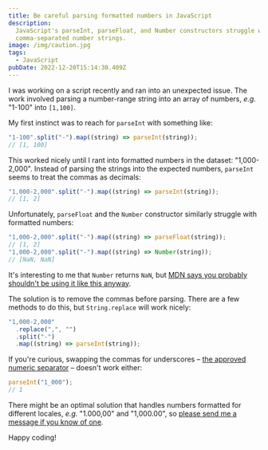 ```yaml
---
title: Be careful parsing formatted numbers in JavaScript
description:
  JavaScript's parseInt, parseFloat, and Number constructors struggle with
  comma-separated number strings.
image: /img/caution.jpg
tags:
  - JavaScript
pubDate: 2022-12-20T15:14:30.409Z
---
```


I was working on a script recently and ran into an unexpected issue. The work
involved parsing a number-range string into an array of numbers, _e.g._ "1-100"
into `[1,100]`.

My first instinct was to reach for `parseInt` with something like:

```js
"1-100".split("-").map((string) => parseInt(string));
// [1, 100]
```

This worked nicely until I rant into formatted numbers in the dataset:
"1,000-2,000". Instead of parsing the strings into the expected numbers,
`parseInt` seems to treat the commas as decimals:

```js
"1,000-2,000".split("-").map((string) => parseInt(string));
// [1, 2]
```

Unfortunately, `parseFloat` and the `Number` constructor similarly struggle with
formatted numbers:

```js
"1,000-2,000".split("-").map((string) => parseFloat(string));
// [1, 2]
"1,000-2,000".split("-").map((string) => Number(string));
// [NaN, NaN]
```

It's interesting to me that `Number` returns `NaN`, but
[MDN says you probably shouldn't be using it like this anyway](https://developer.mozilla.org/en-US/docs/Web/JavaScript/Reference/Global_Objects/Number/Number#return_value).

The solution is to remove the commas before parsing. There are a few methods to
do this, but `String.replace` will work nicely:

```js
"1,000-2,000"
  .replace(",", "")
  .split("-")
  .map((string) => parseInt(string));
```

If you're curious, swapping the commas for underscores –
[the approved numeric separator](https://developer.mozilla.org/en-US/docs/Web/JavaScript/Reference/Lexical_grammar#numeric_separators)
– doesn't work either:

```js
parseInt("1_000");
// 1
```

There might be an optimal solution that handles numbers formatted for different
locales, _e.g._ "1.000,00" and "1,000.00", so
[please send me a message if you know of one](#comment-link).

Happy coding!
